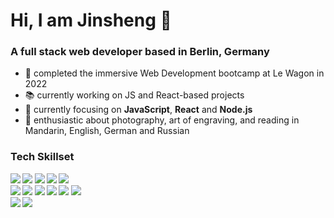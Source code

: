 ### <h1>Hi, I am Jinsheng 👋</h1>

<h3><strong>A full stack web developer based in Berlin, Germany</strong></h3>

- :rocket: completed the immersive Web Development bootcamp at Le Wagon in 2022
- :books: currently working on JS and React-based projects
- 🌱 currently focusing on <strong>JavaScript</strong>, <strong>React</strong> and <strong>Node.js</strong>
- :camera_flash: enthusiastic about photography, art of engraving, and reading in Mandarin, English, German and Russian


<h3><strong>Tech Skillset<strong></h3>

<div>
  <img src="https://img.shields.io/badge/HTML5-E34F26?style=for-the-badge&logo=html5&logoColor=white"/>
  
  <img src="https://img.shields.io/badge/CSS3-1572B6?style=for-the-badge&logo=css3&logoColor=whit"/>
  
  <img src="https://img.shields.io/badge/JavaScript-323330?style=for-the-badge&logo=javascript&logoColor=F7DF1E"/>
   
  <img src="https://img.shields.io/badge/React-20232A?style=for-the-badge&logo=react&logoColor=61DAFB"/>
  
  <img src="https://img.shields.io/badge/Bootstrap-563D7C?style=for-the-badge&logo=bootstrap&logoColor=white"/>
</div>

<div> 
  <img src="https://img.shields.io/badge/Ruby-CC342D?style=for-the-badge&logo=ruby&logoColor=white"/>
  
  <img src="https://img.shields.io/badge/Ruby_on_Rails-CC0000?style=for-the-badge&logo=ruby-on-rails&logoColor=white" />
    
  <img src="https://img.shields.io/badge/GIT-E44C30?style=for-the-badge&logo=git&logoColor=white"/>
   
  <img src="https://img.shields.io/badge/SQLite-07405E?style=for-the-badge&logo=sqlite&logoColor=white"/>
  
  <img src="https://img.shields.io/badge/Node.js-339933?style=for-the-badge&logo=nodedotjs&logoColor=white"/>
 
  <img src="https://img.shields.io/badge/Webpack-8DD6F9?style=for-the-badge&logo=Webpack&logoColor=white"/>

</div>


  <img src="https://img.shields.io/badge/Figma-F24E1E?style=for-the-badge&logo=figma&logoColor=white"/>
  
  <img src="https://img.shields.io/badge/Adobe%20Lightroom-31A8FF?style=for-the-badge&logo=Adobe%20Lightroom&logoColor=white"/>
  

